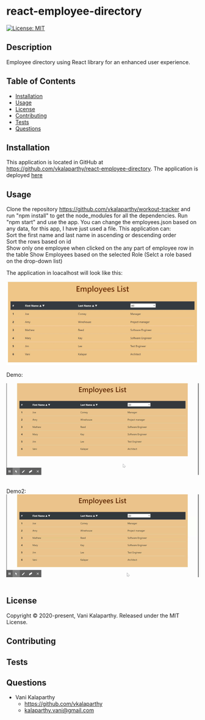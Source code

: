 # react-employee-directory
[![License: MIT](https://img.shields.io/badge/License-MIT-yellow.svg)](https://opensource.org/licenses/MIT)

## Description
Employee directory using React library for an enhanced user experience.

## Table of Contents
* [Installation](#installation)
* [Usage](#usage)
* [License](#license)
* [Contributing](#contributing)
* [Tests](#tests)
* [Questions](#questions)

## Installation
This application is located in GitHub at https://github.com/vkalaparthy/react-employee-directory.   The application is deployed [here](https://vkalaparthy.github.io/react-employee-directory/)

## Usage
Clone the repository https://github.com/vkalaparthy/workout-tracker and run "npm install" to get the node_modules for all the dependencies.  Run "npm start" and use the app. You can change the employees.json based on any data, for this app, I have just used a file. This application can:  
Sort the first name and last name in ascending or descending order  
Sort the rows based on id  
Show only one employee when clicked on the any part of employee row in the table 
Show Employees based on the selected Role (Selct a role based on the drop-down list)  

The application in loacalhost will look like this:  

![firstPage](./public/assets/EmpList.JPG)  
  

Demo:  

![demo](./public/assets/ReactApp.gif) 
  
Demo2:  
![demo2](./public/assets/ReactApp2.gif) 


## License
Copyright © 2020-present, Vani Kalaparthy. Released under the MIT License.
## Contributing
## Tests

## Questions
* Vani Kalaparthy
  * https://github.com/vkalaparthy
  * kalaparthy.vani@gmail.com
